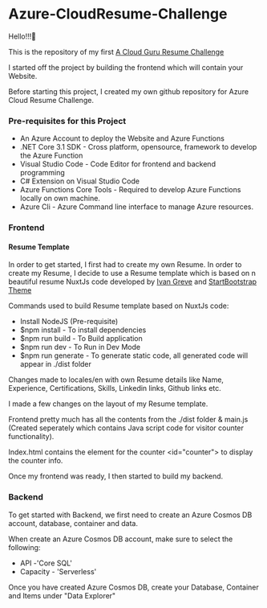 # Azure-CloudResume-Challenge

Hello!!!🥳

This is the repository of my first [A Cloud Guru Resume Challenge](https://acloudguru.com/blog/engineering/cloudguruchallenge-your-resume-in-azure) 

I started off the project by building the frontend which will contain your Website. 

Before starting this project, I created my own github repository for Azure Cloud Resume Challenge. 
### Pre-requisites for this Project
- An Azure Account to deploy the Website and Azure Functions
- .NET Core 3.1 SDK - Cross platform, opensource, framework to develop the Azure Function
- Visual Studio Code - Code Editor for frontend and backend programming
- C# Extension on Visual Studio Code
- Azure Functions Core Tools - Required to develop Azure Functions locally on own machine.
- Azure Cli - Azure Command line interface to manage Azure resources.
### Frontend 
#### Resume Template
In order to get started, I first had to create my own Resume. In order to create my Resume, I decide to use a Resume template which is based on n beautiful resume NuxtJs code developed by [Ivan Greve](https://github.com/ivangreve/nuxt-resume) and 
[StartBootstrap Theme](https://github.com/startbootstrap/startbootstrap-resume/)

Commands used to build Resume template based on NuxtJs code:
- Install NodeJS (Pre-requisite)
- $npm install - To install dependencies
- $npm run build - To Build application
- $npm run dev - To Run in Dev Mode
- $npm run generate - To generate static code, all generated code will appear in ./dist folder

Changes made to locales/en with own Resume details like Name, Experience, Certifications, Skills, Linkedin links, Github links etc.

I made a few changes on the layout of my Resume template.

Frontend pretty much has all the contents from the ./dist folder & main.js (Created seperately which contains Java script code for visitor counter functionality).

Index.html contains the element for the counter <id="counter"> to display the counter info.

Once my frontend was ready, I then started to build my backend.
### Backend 

To get started with Backend, we first need to create an Azure Cosmos DB account, database, container and data.

When create an Azure Cosmos DB account, make sure to select the following:

- API -'Core SQL'
- Capacity - 'Serverless'

Once you have created Azure Cosmos DB, create your Database, Container and Items under "Data Explorer"